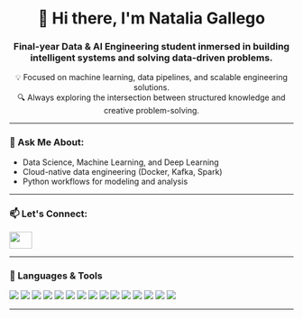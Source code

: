
<h1 align="center">👋 Hi there, I'm Natalia Gallego</h1>
<h3 align="center">Final-year Data & AI Engineering student inmersed in building intelligent systems and solving data-driven problems.</h3>

<p align="center">
  💡 Focused on machine learning, data pipelines, and scalable engineering solutions.<br>
  🔍 Always exploring the intersection between structured knowledge and creative problem-solving.
</p>

---

### 💬 Ask Me About:
- Data Science, Machine Learning, and Deep Learning  
- Cloud-native data engineering (Docker, Kafka, Spark)  
- Python workflows for modeling and analysis  

---

### 📫 Let's Connect:
<a href="https://www.linkedin.com/in/natalia-gallego-59a03629a" target="_blank">
  <img src="https://raw.githubusercontent.com/rahuldkjain/github-profile-readme-generator/master/src/images/icons/Social/linked-in-alt.svg" height="30" width="40" />
</a>

---


### 🧰 Languages & Tools
<p align="left">
  <!-- Data Science & Analysis -->
  <img src="https://img.shields.io/badge/Python-3776AB?style=flat&logo=python&logoColor=white"/>
  <img src="https://img.shields.io/badge/R-276DC3?style=flat&logo=r&logoColor=white"/>
  <img src="https://img.shields.io/badge/Jupyter-F37626?style=flat&logo=jupyter&logoColor=white"/>
  <img src="https://img.shields.io/badge/Scikit--Learn-F7931E?style=flat&logoColor=white"/>
  <img src="https://img.shields.io/badge/Seaborn-4B8BBE?style=flat&logoColor=white"/>

  <!-- Data Engineering -->
  <img src="https://img.shields.io/badge/Apache%20Airflow-017CEE?style=flat&logo=apacheairflow&logoColor=white"/>
  <img src="https://img.shields.io/badge/Apache%20Spark-E25A1C?style=flat&logo=apachespark&logoColor=white"/>
  <img src="https://img.shields.io/badge/Kafka-231F20?style=flat&logo=apachekafka&logoColor=white"/>
  <img src="https://img.shields.io/badge/Hadoop-66CCFF?style=flat&logo=apachehadoop&logoColor=white"/>
  <img src="https://img.shields.io/badge/MongoDB-47A248?style=flat&logo=mongodb&logoColor=white"/>
  <img src="https://img.shields.io/badge/PostgreSQL-336791?style=flat&logo=postgresql&logoColor=white"/>

  <!-- DevOps & Frameworks -->
  <img src="https://img.shields.io/badge/Docker-2496ED?style=flat&logo=docker&logoColor=white"/>
  <img src="https://img.shields.io/badge/Linux-FCC624?style=flat&logo=linux&logoColor=black"/>
  <img src="https://img.shields.io/badge/Flask-000000?style=flat&logo=flask&logoColor=white"/>
  <img src="https://img.shields.io/badge/Postman-FF6C37?style=flat&logo=postman&logoColor=white"/>
</p>


---



